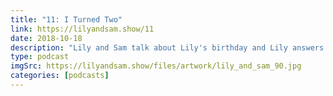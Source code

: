 ```yaml
---
title: "11: I Turned Two"
link: https://lilyandsam.show/11
date: 2018-10-18
description: "Lily and Sam talk about Lily's birthday and Lily answers some questions from Grammy and Jackson."
type: podcast
imgSrc: https://lilyandsam.show/files/artwork/lily_and_sam_90.jpg
categories: [podcasts]
---
```

